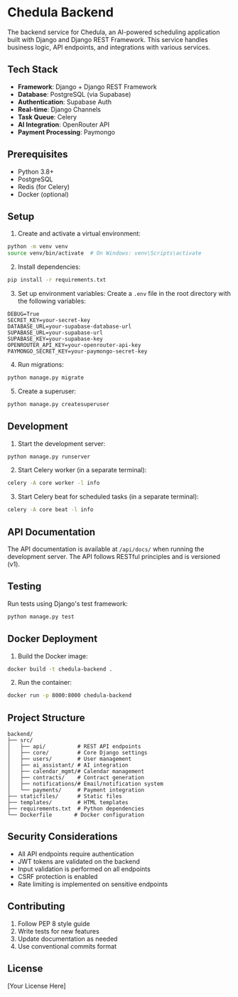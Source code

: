 # Chedula Backend

The backend service for Chedula, an AI-powered scheduling application built with Django and Django REST Framework. This service handles business logic, API endpoints, and integrations with various services.

## Tech Stack

- **Framework**: Django + Django REST Framework
- **Database**: PostgreSQL (via Supabase)
- **Authentication**: Supabase Auth
- **Real-time**: Django Channels
- **Task Queue**: Celery
- **AI Integration**: OpenRouter API
- **Payment Processing**: Paymongo

## Prerequisites

- Python 3.8+
- PostgreSQL
- Redis (for Celery)
- Docker (optional)

## Setup

1. Create and activate a virtual environment:
```bash
python -m venv venv
source venv/bin/activate  # On Windows: venv\Scripts\activate
```

2. Install dependencies:
```bash
pip install -r requirements.txt
```

3. Set up environment variables:
Create a `.env` file in the root directory with the following variables:
```env
DEBUG=True
SECRET_KEY=your-secret-key
DATABASE_URL=your-supabase-database-url
SUPABASE_URL=your-supabase-url
SUPABASE_KEY=your-supabase-key
OPENROUTER_API_KEY=your-openrouter-api-key
PAYMONGO_SECRET_KEY=your-paymongo-secret-key
```

4. Run migrations:
```bash
python manage.py migrate
```

5. Create a superuser:
```bash
python manage.py createsuperuser
```

## Development

1. Start the development server:
```bash
python manage.py runserver
```

2. Start Celery worker (in a separate terminal):
```bash
celery -A core worker -l info
```

3. Start Celery beat for scheduled tasks (in a separate terminal):
```bash
celery -A core beat -l info
```

## API Documentation

The API documentation is available at `/api/docs/` when running the development server. The API follows RESTful principles and is versioned (v1).

## Testing

Run tests using Django's test framework:
```bash
python manage.py test
```

## Docker Deployment

1. Build the Docker image:
```bash
docker build -t chedula-backend .
```

2. Run the container:
```bash
docker run -p 8000:8000 chedula-backend
```

## Project Structure

```
backend/
├── src/
│   ├── api/          # REST API endpoints
│   ├── core/         # Core Django settings
│   ├── users/        # User management
│   ├── ai_assistant/ # AI integration
│   ├── calendar_mgmt/# Calendar management
│   ├── contracts/    # Contract generation
│   ├── notifications/# Email/notification system
│   └── payments/     # Payment integration
├── staticfiles/      # Static files
├── templates/        # HTML templates
├── requirements.txt  # Python dependencies
└── Dockerfile       # Docker configuration
```

## Security Considerations

- All API endpoints require authentication
- JWT tokens are validated on the backend
- Input validation is performed on all endpoints
- CSRF protection is enabled
- Rate limiting is implemented on sensitive endpoints

## Contributing

1. Follow PEP 8 style guide
2. Write tests for new features
3. Update documentation as needed
4. Use conventional commits format

## License

[Your License Here] 